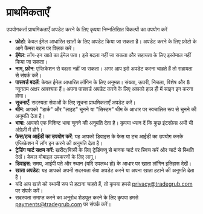 # **प्राथमिकताएँ**

उपयोगकर्ता प्राथमिकताएँ अपडेट करने के लिए कृपया निम्नलिखित विकल्पों का उपयोग करें
- **फ़ोटो**: केवल ईमेल आधारित खातों के लिए अपडेट किया जा सकता है। अपडेट करने के लिए फ़ोटो के आगे कैमरा बटन पर क्लिक करें।
- **ईमेल**: लॉग-इन खाते का ईमेल पता। इसे बदला नहीं जा सकता और सहायता के लिए इस्तेमाल नहीं किया जा सकता।
- **नाम, फ़ोन**: एप्लिकेशन से बदला नहीं जा सकता। अगर आप इसे अपडेट करना चाहते हैं तो सहायता से संपर्क करें।
- **पासवर्ड बदलें**: केवल ईमेल आधारित लॉगिन के लिए अनुमत। संख्या, ऊपरी, निचला, विशेष और 8 न्यूनतम अक्षर आवश्यक हैं। अपना पासवर्ड अपडेट करने के लिए आपको हाल ही में साइन इन करना होगा।
- **सूचनाएँ**: सदस्यता सेवाओं के लिए सूचना प्राथमिकताएँ अपडेट करें।
- **थीम**: आपको "डार्क" और "लाइट" चुनने या "सिस्टम" थीम के आधार पर स्वचालित रूप से चुनने की अनुमति देता है।
- **भाषा**: आपको एक विशिष्ट भाषा चुनने की अनुमति देता है। कृपया ध्यान दें कि कुछ इंटरफ़ेस अभी भी अंग्रेज़ी में होंगे।
- **फेस/टच आईडी का उपयोग करें**: यह आपको डिवाइस के फेस या टच आईडी का उपयोग करके एप्लिकेशन में लॉग इन करने की अनुमति देता है।
- **ट्रेडिंग चार्ट सक्षम करें**: खरीद/बिक्री के लिए ट्रेडिंगव्यू से मानक चार्ट पर स्विच करें और चार्ट से स्थिति देखें। केवल मोबाइल उपकरणों के लिए लागू।
- **डिवाइस**: समय, आईपी पते और स्थान (यदि उपलब्ध हो) के आधार पर खाता लॉगिन इतिहास देखें।
- **खाता अपडेट**: यह आपको अपनी सदस्यता सेवा अपडेट करने या अपना खाता हटाने की अनुमति देता है।
- यदि आप खाते को स्थायी रूप से हटाना चाहते हैं, तो कृपया हमसे [privacy@tradegrub.com](mailto:privacy@tradegrub.com) पर संपर्क करें।
- सदस्यता समाप्त करने का अनुरोध शेड्यूल करने के लिए कृपया हमसे [payments@tradegrub.com](mailto:payments@tradegrub.com) पर संपर्क करें।

